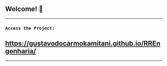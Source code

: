 ## Welcome! 👋
--------------------------------------------------------------------------

### `Access the Project:`

## https://gustavodocarmokamitani.github.io/RREngenharia/

--------------------------------------------------------------------------
